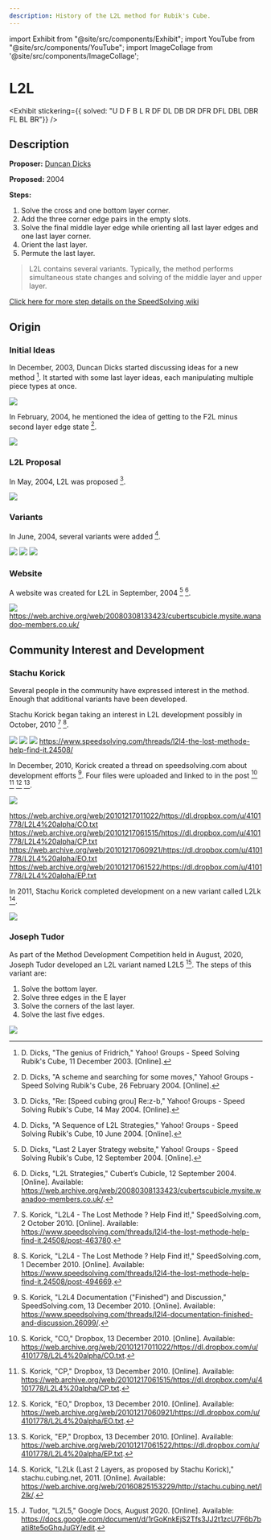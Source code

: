 ```yaml
---
description: History of the L2L method for Rubik's Cube.
---
```


import Exhibit from "@site/src/components/Exhibit";
import YouTube from "@site/src/components/YouTube";
import ImageCollage from '@site/src/components/ImageCollage';

# L2L

<Exhibit
stickering={{
    solved: "U D F B L R DF DL DB DR DFR DFL DBL DBR FL BL BR"}}
/>

## Description

**Proposer:** [Duncan Dicks](CubingContributors/MethodDevelopers.md#dicks-duncan)

**Proposed:** 2004

**Steps:**

1. Solve the cross and one bottom layer corner.
2. Add the three corner edge pairs in the empty slots.
3. Solve the final middle layer edge while orienting all last layer edges and one last layer corner.
4. Orient the last layer.
5. Permute the last layer.

> L2L contains several variants. Typically, the method performs simultaneous state changes and solving of the middle layer and upper layer.

[Click here for more step details on the SpeedSolving wiki](https://www.speedsolving.com/wiki/index.php/L2L4)

## Origin

### Initial Ideas

In December, 2003, Duncan Dicks started discussing ideas for a new method [^dicks-2003]. It started with some last layer ideas, each manipulating multiple piece types at once.

![](img/L2L/NewMethod.png)

In February, 2004, he mentioned the idea of getting to the F2L minus second layer edge state [^dicks-2004-1].

![](img/L2L/F2LMinusEdge.png)

### L2L Proposal

In May, 2004, L2L was proposed [^dicks-2004-2].

![](img/L2L/InitialProposal.png)

### Variants

In June, 2004, several variants were added [^dicks-2004-3].

![](img/L2L/Variants1.png)
![](img/L2L/Variants2.png)
![](img/L2L/Variants3.png)

### Website

A website was created for L2L in September, 2004 [^dicks-2004-4] [^korick-2004].

![](img/L2L/Site.png)
https://web.archive.org/web/20080308133423/cubertscubicle.mysite.wanadoo-members.co.uk/

## Community Interest and Development

### Stachu Korick

Several people in the community have expressed interest in the method. Enough that additional variants have been developed.

Stachu Korick began taking an interest in L2L development possibly in October, 2010 [^korick-2010-1] [^korick-2010-2].

![](img/L2L/Korick1.png)
![](img/L2L/Korick2.png)
![](img/L2L/Korick3.png)
https://www.speedsolving.com/threads/l2l4-the-lost-methode-help-find-it.24508/

In December, 2010, Korick created a thread on speedsolving.com about development efforts [^korick-2010-3]. Four files were uploaded and linked to in the post [^korick-2010-4] [^korick-2010-5] [^korick-2010-6] [^korick-2010-7].

![](img/L2L/Korick4.png)

https://web.archive.org/web/20101217011022/https://dl.dropbox.com/u/4101778/L2L4%20alpha/CO.txt
https://web.archive.org/web/20101217061515/https://dl.dropbox.com/u/4101778/L2L4%20alpha/CP.txt
https://web.archive.org/web/20101217060921/https://dl.dropbox.com/u/4101778/L2L4%20alpha/EO.txt
https://web.archive.org/web/20101217061522/https://dl.dropbox.com/u/4101778/L2L4%20alpha/EP.txt

In 2011, Stachu Korick completed development on a new variant called L2Lk [^korick-2011].

![](img/L2L/Korick5.png)

### Joseph Tudor

As part of the Method Development Competition held in August, 2020, Joseph Tudor developed an L2L variant named L2L5 [^tudor-nd]. The steps of this variant are:

1. Solve the bottom layer.
2. Solve three edges in the E layer
3. Solve the corners of the last layer.
4. Solve the last five edges.

![](img/L2L/Tudor.png)

[^dicks-2003]: D. Dicks, "The genius of Fridrich," Yahoo! Groups - Speed Solving Rubik's Cube, 11 December 2003. [Online].

[^dicks-2004-1]: D. Dicks, "A scheme and searching for some moves," Yahoo! Groups - Speed Solving Rubik's Cube, 26 February 2004. [Online].

[^dicks-2004-2]: D. Dicks, "Re: [Speed cubing grou] Re:z-b," Yahoo! Groups - Speed Solving Rubik's Cube, 14 May 2004. [Online].

[^dicks-2004-3]: D. Dicks, "A Sequence of L2L Strategies," Yahoo! Groups - Speed Solving Rubik's Cube, 10 June 2004. [Online].

[^dicks-2004-4]: D. Dicks, "Last 2 Layer Strategy website," Yahoo! Groups - Speed Solving Rubik's Cube, 12 September 2004. [Online].

[^korick-2004]: D. Dicks, "L2L Strategies," Cubert’s Cubicle, 12 September 2004. [Online]. Available: https://web.archive.org/web/20080308133423/cubertscubicle.mysite.wanadoo-members.co.uk/.

[^korick-2010-1]: S. Korick, "L2L4 - The Lost Methode ? Help Find it!," SpeedSolving.com, 2 October 2010. [Online]. Available: https://www.speedsolving.com/threads/l2l4-the-lost-methode-help-find-it.24508/post-463780.

[^korick-2010-2]: S. Korick, "L2L4 - The Lost Methode ? Help Find it!," SpeedSolving.com, 1 December 2010. [Online]. Available: https://www.speedsolving.com/threads/l2l4-the-lost-methode-help-find-it.24508/post-494669.

[^korick-2010-3]: S. Korick, "L2L4 Documentation ("Finished") and Discussion," SpeedSolving.com, 13 December 2010. [Online]. Available: https://www.speedsolving.com/threads/l2l4-documentation-finished-and-discussion.26099/.

[^korick-2010-4]: S. Korick, "CO," Dropbox, 13 December 2010. [Online]. Available: https://web.archive.org/web/20101217011022/https://dl.dropbox.com/u/4101778/L2L4%20alpha/CO.txt.

[^korick-2010-5]: S. Korick, "CP," Dropbox, 13 December 2010. [Online]. Available: https://web.archive.org/web/20101217061515/https://dl.dropbox.com/u/4101778/L2L4%20alpha/CP.txt.

[^korick-2010-6]: S. Korick, "EO," Dropbox, 13 December 2010. [Online]. Available: https://web.archive.org/web/20101217060921/https://dl.dropbox.com/u/4101778/L2L4%20alpha/EO.txt.

[^korick-2010-7]: S. Korick, "EP," Dropbox, 13 December 2010. [Online]. Available: https://web.archive.org/web/20101217061522/https://dl.dropbox.com/u/4101778/L2L4%20alpha/EP.txt.

[^korick-2011]: S. Korick, "L2Lk (Last 2 Layers, as proposed by Stachu Korick)," stachu.cubing.net, 2011. [Online]. Available: https://web.archive.org/web/20160825153229/http://stachu.cubing.net/l2lk/.

[^tudor-nd]: J. Tudor, "L2L5," Google Docs, August 2020. [Online]. Available: https://docs.google.com/document/d/1rGoKnkEjS2Tfs3JJ2t1zcU7F6b7bati8te5oGhqJuGY/edit.